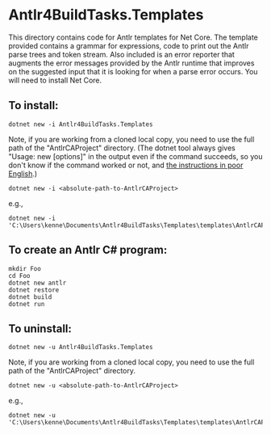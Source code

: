 # Antlr4BuildTasks.Templates

This directory contains code for Antlr templates for Net Core. The template provided contains a grammar
for expressions, code to print out the Antlr parse trees and token stream. Also included is an error
reporter that augments the error messages provided by the Antlr runtime that improves on the suggested input
that it is looking for when a parse error occurs. You will need to install Net Core.

## To install:

    dotnet new -i Antlr4BuildTasks.Templates

Note, if you are working from a cloned local copy,
you need to use the full path of the "AntlrCAProject" directory.
(The dotnet tool always gives "Usage: new [options]"
in the output even if the command succeeds, so you don't know if the
command worked or not,
and [the instructions in poor English](https://docs.microsoft.com/en-us/dotnet/core/tools/custom-templates#installing-a-template).)

    dotnet new -i <absolute-path-to-AntlrCAProject>

e.g.,

    dotnet new -i 'C:\Users\kenne\Documents\Antlr4BuildTasks\Templates\templates\AntlrCAProject'


## To create an Antlr C# program:

    mkdir Foo
    cd Foo
    dotnet new antlr
    dotnet restore
    dotnet build
    dotnet run

## To uninstall:

    dotnet new -u Antlr4BuildTasks.Templates

Note, if you are working from a cloned local copy,
you need to use the full path of the "AntlrCAProject" directory.

    dotnet new -u <absolute-path-to-AntlrCAProject>

e.g.,

    dotnet new -u 'C:\Users\kenne\Documents\Antlr4BuildTasks\Templates\templates\AntlrCAProject'

